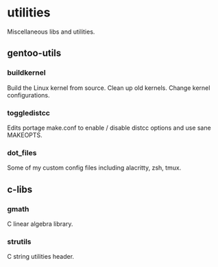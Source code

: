 # utilities
Miscellaneous libs and utilities.

## gentoo-utils
### buildkernel
Build the Linux kernel from source. Clean up old kernels. Change kernel configurations.
### toggledistcc
Edits portage make.conf to enable / disable distcc options and use sane MAKEOPTS.
### dot_files
Some of my custom config files including alacritty, zsh, tmux.
## c-libs
### gmath
C linear algebra library.
### strutils
C string utilities header.


